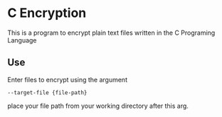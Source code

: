 # C Encryption

This is a program to encrypt plain text files written in the C Programing Language

## Use
    
Enter files to encrypt using the argument 

    --target-file {file-path}
    
place your file path from your working directory after this arg.
